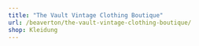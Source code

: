 ```yaml
---
title: "The Vault Vintage Clothing Boutique"
url: /beaverton/the-vault-vintage-clothing-boutique/
shop: Kleidung
---
```

